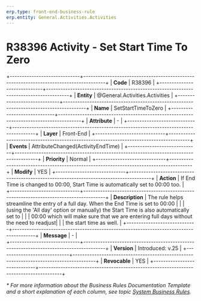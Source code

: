 ```yaml
---
erp.type: front-end-business-rule
erp.entity: General.Activities.Activities
---
```


# R38396  Activity - Set Start Time To Zero

+-----------------------------+---------------------------------------------------------------------------------------+
| **Code**                    | R38396                                                                                |
+-----------------------------+---------------------------------------------------------------------------------------+
| **Entity**                  | @General.Activities.Activities                                                        |
+-----------------------------+---------------------------------------------------------------------------------------+
| **Name**                    | SetStartTimeToZero                                                                    |
+-----------------------------+---------------------------------------------------------------------------------------+
| **Attribute**               | \-                                                                                    |
+-----------------------------+---------------------------------------------------------------------------------------+
| **Layer**                   | Front-End                                                                             |
+-----------------------------+---------------------------------------------------------------------------------------+
| **Events**                  | AttributeChanged(ActivityEndTime)                                                     |
+-----------------------------+---------------------------------------------------------------------------------------+
| **Priority**                | Normal                                                                                |
+-----------------------------+---------------------------------------------------------------------------------------+
| **Modify**                  | YES                                                                                   |
+-----------------------------+---------------------------------------------------------------------------------------+
| **Action**                  | If End Time is changed to 00:00, Start Time is automatically set to 00:00 too.        |             
+-----------------------------+---------------------------------------------------------------------------------------+
| **Description**             | The rule helps streamline the entry of a full day. When the End Time is set to 00:00  |
|                             | (using the 'All day' option or manually) the Start Time is also automatically set to  |
|                             | 00:00 which will make sure that we are entering full days without the need to readjust| 
|                             | the start time as well.                                                              |
+-----------------------------+---------------------------------------------------------------------------------------+
| **Message**                 | \-                                                                                    |                         
+-----------------------------+---------------------------------------------------------------------------------------+
| **Version**                 | Introduced: v.25                                                                      |
+-----------------------------+---------------------------------------------------------------------------------------+
| **Revocable**               | YES                                                                                   |
+-----------------------------+---------------------------------------------------------------------------------------+

*\* For more information about the Business Rules Documentation Template and a short explanation of each column, see
topic [System Business Rules](../templates/template-description-system-business-rules.md).*
